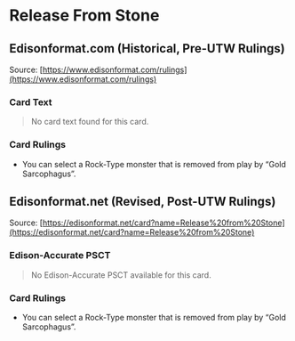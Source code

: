 # Release From Stone

## Edisonformat.com (Historical, Pre-UTW Rulings)

Source: [https://www.edisonformat.com/rulings](https://www.edisonformat.com/rulings)

### Card Text

> No card text found for this card.

### Card Rulings

*   You can select a Rock-Type monster that is removed from play by “Gold Sarcophagus”.

## Edisonformat.net (Revised, Post-UTW Rulings)

Source: [https://edisonformat.net/card?name=Release%20from%20Stone](https://edisonformat.net/card?name=Release%20from%20Stone)

### Edison-Accurate PSCT

> No Edison-Accurate PSCT available for this card.

### Card Rulings

*   You can select a Rock-Type monster that is removed from play by “Gold Sarcophagus”.
            